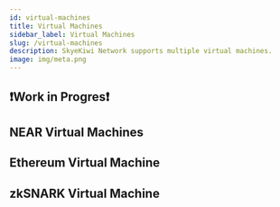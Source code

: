 ```yaml
---
id: virtual-machines
title: Virtual Machines
sidebar_label: Virtual Machines
slug: /virtual-machines
description: SkyeKiwi Network supports multiple virtual machines. 
image: img/meta.png
---
```


## ❗️Work in Progres❗️

## NEAR Virtual Machines


## Ethereum Virtual Machine 

## zkSNARK Virtual Machine